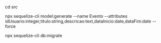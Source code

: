 ﻿cd src

npx sequelize-cli model:generate --name Evento --attributes idUsuario:integer,titulo:string,descricao:text,dataInicio:date,dataFim:date --force

npx sequelize-cli db:migrate
